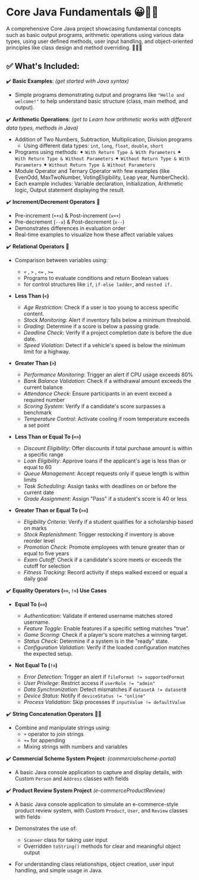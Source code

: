 # Core Java Fundamentals 😀👨‍💻

A comprehensive Core Java project showcasing fundamental concepts such as basic output programs, arithmetic operations using various data types, using user defined methods, user input handling, and object-oriented principles like class design and method overriding. 👨‍💻🎯

## ✅ What's Included:

✔️ **Basic Examples**: *(get started with Java syntax)*  
  - Simple programs demonstrating output and programs like `"Hello and welcome!"` to help understand basic structure (class, main method, and output).

✔️ **Arithmetic Operations**: *(get to Learn how arithmetic works with different data types, methods in Java)*  
  - Addition of Two Numbers, Subtraction, Multiplication, Division programs
    - Using different data types: `int`, `long`, `float`, `double`, `short`
  - Programs using methods: ✦ `With Return Type & With Parameters` ✦ `With Return Type & Without Parameters` ✦ `Without Return Type & With Parameters` ✦ `Without Return Type & Without Parameters`
  - Module Operator and Ternary Operator with few examples (like EvenOdd, MaxTwoNumber, VotingEligibility, Leap year, NumberCheck).
  - Each example includes: Variable declaration, Initialization, Arithmetic logic, Output statement displaying the result.

 ✔️ **Increment/Decrement Operators** 🔁

- Pre-increment (`++x`) & Post-increment (`x++`)  
- Pre-decrement (`--x`) & Post-decrement (`x--`)  
- Demonstrates differences in evaluation order  
- Real-time examples to visualize how these affect variable values

✔️ **Relational Operators** 🔎

- Comparison between variables using:  
    -  `<` , `>` , `<=` , `>=`  
  - Programs to evaluate conditions and return Boolean values
  - for control structures like `if`, `if-else ladder`, and `nested if.`
- **Less Than (`<`)**  
   - *Age Restriction*: Check if a user is too young to access specific content.  
   - *Stock Monitoring*: Alert if inventory falls below a minimum threshold.  
   - *Grading*: Determine if a score is below a passing grade.  
   - *Deadline Check*: Verify if a project completion date is before the due date.  
   - *Speed Violation*: Detect if a vehicle's speed is below the minimum limit for a highway.
     
- **Greater Than (`>`)**
  - *Performance Monitoring*: Trigger an alert if CPU usage exceeds 80%  
  - *Bank Balance Validation*: Check if a withdrawal amount exceeds the current balance  
  - *Attendance Check*: Ensure participants in an event exceed a required number  
  - *Scoring System*: Verify if a candidate's score surpasses a benchmark  
  - *Temperature Control*: Activate cooling if room temperature exceeds a set point
    
- **Less Than or Equal To (`<=`)**
  - *Discount Eligibility*: Offer discounts if total purchase amount is within a specific range  
  - *Loan Eligibility*: Approve loans if the applicant's age is less than or equal to 60  
  - *Queue Management*: Accept requests only if queue length is within limits  
  - *Task Scheduling*: Assign tasks with deadlines on or before the current date  
  - *Grade Assignment*: Assign "Pass" if a student's score is 40 or less

- **Greater Than or Equal To (`>=`)**
  - *Eligibility Criteria*: Verify if a student qualifies for a scholarship based on marks  
  - *Stock Replenishment*: Trigger restocking if inventory is above reorder level  
  - *Promotion Check*: Promote employees with tenure greater than or equal to five years  
  - *Exam Cutoff*: Check if a candidate's score meets or exceeds the cutoff for selection  
  - *Fitness Tracking*: Record activity if steps walked exceed or equal a daily goal


✔️  **Equality Operators (`==`, `!=`) Use Cases**  

- **Equal To (`==`)**  
  - *Authentication*: Validate if entered username matches stored username.  
  -  *Feature Toggle*: Enable features if a specific setting matches "true".  
  - *Game Scoring*: Check if a player's score matches a winning target.  
  - *Status Check*: Determine if a system is in the "ready" state.  
  - *Configuration Validation*: Verify if the loaded configuration matches the expected setup.
    
- **Not Equal To (`!=`)**  
  -  *Error Detection*: Trigger an alert if `fileFormat != supportedFormat`  
  -  *User Privilege*: Restrict access if `userRole != "admin"`  
  -  *Data Synchronization*: Detect mismatches if `datasetA != datasetB`  
  -  *Device Status*: Notify if `deviceStatus != "online"`  
  -  *Process Validation*: Skip processes if `inputValue != defaultValue`  
 
✔️ **String Concatenation Operators** 🧵➕

- Combine and manipulate strings using:
  - `+` operator to join strings  
  - `+=` for appending  
  - Mixing strings with numbers and variables


✔️ **Commercial Scheme System Project**: *(commercialscheme-portal)*  
  - A basic Java console application to capture and display details, with Custom `Person` and `Address` classes with fields

✔️ **Product Review System Project** *(e-commerceProductReview)*
  - A basic Java console application to simulate an e-commerce-style product review system, with Custom `Product`, `User`, and `Review` classes with fields  
 
  - Demonstrates the use of:
    - `Scanner` class for taking user input  
    - Overridden `toString()` methods for clear and meaningful object output  
  - For understanding class relationships, object creation, user input handling, and simple usage in Java.

